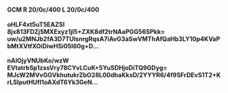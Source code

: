 #### GCM R 20/0c/400 L 20/0c/400
**oHLF4xt5uT5EAZSl**<br/>**8jx813FDZjSMXExyz1jl5+ZXK8df2trNAaPGG56SPkk=**<br/>**uw/u2MNJb2fA3D7TUlsnrgRqsA7iAvG3aSwVMThAfQaHb3LY10p4KVaPbMtXVtfXOiDiwHSi05I60g+D...**<br/><br/>
**nAlOjyVNUbKo/wzW**<br/>**EVtatrbSp1zssVry78CYvLCuK+5YuSDHjoDiTQ9GDyg=**<br/>**MJcW2MVvGGVkhutukrZbO28L00dhaKkxD/2YYYR6/4f9SFrDEvS1T2+KrLSIputHUfI1oAXdT6Yk3GeN...**